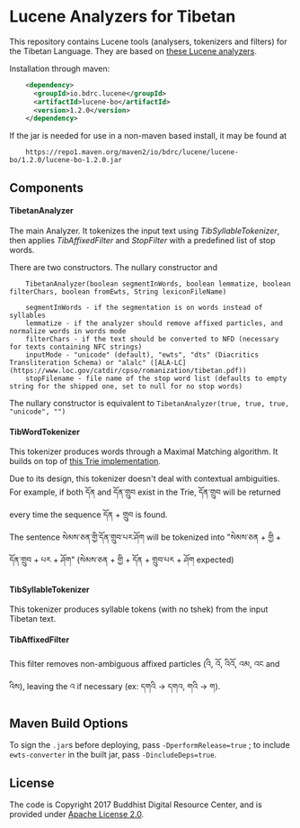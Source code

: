 # Lucene Analyzers for Tibetan

This repository contains Lucene tools (analysers, tokenizers and filters) for the Tibetan Language. They are based on [these Lucene analyzers](https://github.com/tibetan-nlp/lucene-analyzers).

Installation through maven:

```xml
    <dependency>
      <groupId>io.bdrc.lucene</groupId>
      <artifactId>lucene-bo</artifactId>
      <version>1.2.0</version>
    </dependency>
```

If the jar is needed for use in a non-maven based install, it may be found at

```
    https://repo1.maven.org/maven2/io/bdrc/lucene/lucene-bo/1.2.0/lucene-bo-1.2.0.jar
```

## Components

#### TibetanAnalyzer

The main Analyzer. 
It tokenizes the input text using *TibSyllableTokenizer*, then applies *TibAffixedFilter* and *StopFilter* with a predefined list of stop words.

There are two constructors. The nullary constructor and

```    
    TibetanAnalyzer(boolean segmentInWords, boolean lemmatize, boolean filterChars, boolean fromEwts, String lexiconFileName)

    segmentInWords - if the segmentation is on words instead of syllables
    lemmatize - if the analyzer should remove affixed particles, and normalize words in words mode
    filterChars - if the text should be converted to NFD (necessary for texts containing NFC strings)
    inputMode - "unicode" (default), "ewts", "dts" (Diacritics Transliteration Schema) or "alalc" ([ALA-LC](https://www.loc.gov/catdir/cpso/romanization/tibetan.pdf))
    stopFilename - file name of the stop word list (defaults to empty string for the shipped one, set to null for no stop words)
```

The nullary constructor is equivalent to `TibetanAnalyzer(true, true, true, "unicode", "")`

#### TibWordTokenizer

This tokenizer produces words through a Maximal Matching algorithm. It builds on top of [this Trie implementation](https://github.com/BuddhistDigitalResourceCenter/stemmer).  

Due to its design, this tokenizer doesn't deal with contextual ambiguities.<br>
For example, if both དོན and དོན་གྲུབ exist in the Trie, དོན་གྲུབ will be returned every time the sequence དོན + གྲུབ is found.<br>
The sentence སེམས་ཅན་གྱི་དོན་གྲུབ་པར་ཤོག will be tokenized into "སེམས་ཅན + གྱི + དོན་གྲུབ + པར + ཤོག" (སེམས་ཅན + གྱི + དོན + གྲུབ་པར + ཤོག expected)

#### TibSyllableTokenizer

This tokenizer produces syllable tokens (with no tshek) from the input Tibetan text.

#### TibAffixedFilter

This filter removes non-ambiguous affixed particles (འི, འོ, འིའོ, འམ, འང and འིས), leaving the འ if necessary (ex: དགའི -> དགའ, གའི -> ག).

## Maven Build Options

To sign the `.jar`s before deploying, pass `-DperformRelease=true` ; to include `ewts-converter` in the built jar, pass `-DincludeDeps=true`.

## License

The code is Copyright 2017 Buddhist Digital Resource Center, and is provided under [Apache License 2.0](LICENSE).

